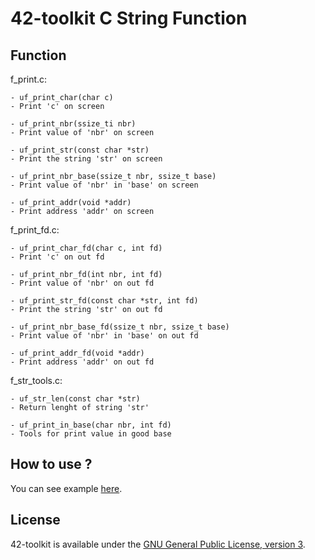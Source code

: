42-toolkit	C String Function
==========

## Function

f_print.c:

	- uf_print_char(char c)
	- Print 'c' on screen

	- uf_print_nbr(ssize_ti nbr)
	- Print value of 'nbr' on screen

	- uf_print_str(const char *str)
	- Print the string 'str' on screen

	- uf_print_nbr_base(ssize_t nbr, ssize_t base)
	- Print value of 'nbr' in 'base' on screen

	- uf_print_addr(void *addr)
	- Print address 'addr' on screen

f_print_fd.c:

	- uf_print_char_fd(char c, int fd)
	- Print 'c' on out fd

	- uf_print_nbr_fd(int nbr, int fd)
	- Print value of 'nbr' on out fd

	- uf_print_str_fd(const char *str, int fd)
	- Print the string 'str' on out fd

	- uf_print_nbr_base_fd(ssize_t nbr, ssize_t base)
	- Print value of 'nbr' in 'base' on out fd

	- uf_print_addr_fd(void *addr)
	- Print address 'addr' on out fd

f_str_tools.c:

	- uf_str_len(const char *str)
	- Return lenght of string 'str'

	- uf_print_in_base(char nbr, int fd)
	- Tools for print value in good base

## How to use ?

You can see example [here](https://github.com/QuentinPerez/42-toolkit/tree/master/examples/c/f_string).

## License

42-toolkit is available under the [GNU General Public License, version 3](LICENSE).
